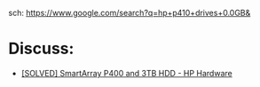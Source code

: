 sch: https://www.google.com/search?q=hp+p410+drives+0.0GB&

# Discuss:
- [[SOLVED] SmartArray P400 and 3TB HDD - HP Hardware](https://community.spiceworks.com/topic/205899-smartarray-p400-and-3tb-hdd)
